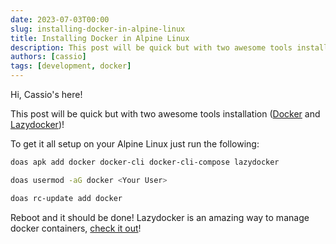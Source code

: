 ```yaml
---
date: 2023-07-03T00:00
slug: installing-docker-in-alpine-linux
title: Installing Docker in Alpine Linux
description: This post will be quick but with two awesome tools installation (docker and lazydocker)!
authors: [cassio]
tags: [development, docker]
---
```


Hi, Cassio's here!

This post will be quick but with two awesome tools installation ([Docker](https://www.docker.com/) and [Lazydocker](https://github.com/jesseduffield/lazydocker))!

<!-- truncate -->

To get it all setup on your Alpine Linux just run the following:

```sh
doas apk add docker docker-cli docker-cli-compose lazydocker

doas usermod -aG docker <Your User>

doas rc-update add docker
```

Reboot and it should be done! Lazydocker is an amazing way to manage docker containers, [check it out](https://github.com/jesseduffield/lazydocker)!
